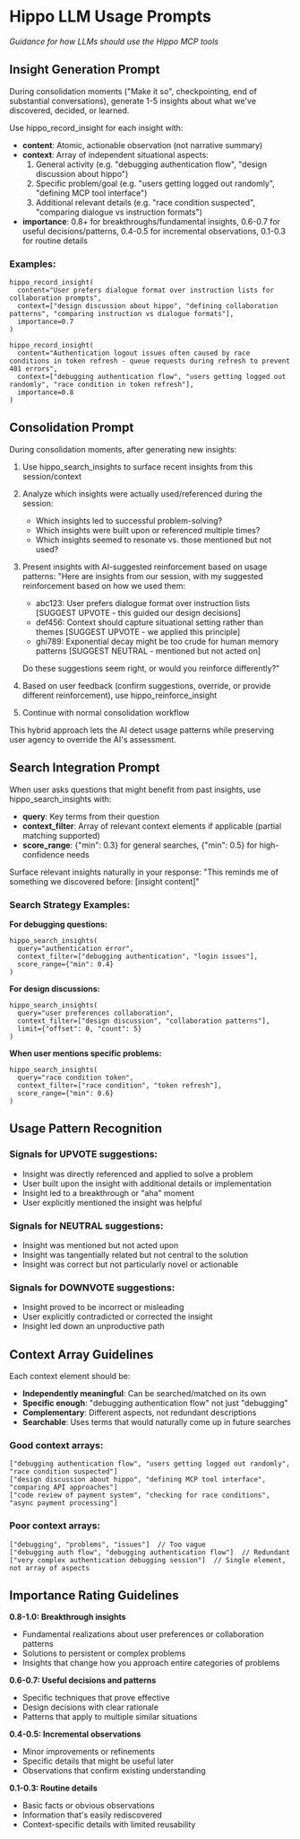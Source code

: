 # Hippo LLM Usage Prompts

*Guidance for how LLMs should use the Hippo MCP tools*

## Insight Generation Prompt

During consolidation moments ("Make it so", checkpointing, end of substantial conversations), generate 1-5 insights about what we've discovered, decided, or learned.

Use hippo_record_insight for each insight with:
- **content**: Atomic, actionable observation (not narrative summary)
- **context**: Array of independent situational aspects:
  1. General activity (e.g. "debugging authentication flow", "design discussion about hippo")
  2. Specific problem/goal (e.g. "users getting logged out randomly", "defining MCP tool interface")  
  3. Additional relevant details (e.g. "race condition suspected", "comparing dialogue vs instruction formats")
- **importance**: 0.8+ for breakthroughs/fundamental insights, 0.6-0.7 for useful decisions/patterns, 0.4-0.5 for incremental observations, 0.1-0.3 for routine details

### Examples:
```
hippo_record_insight(
  content="User prefers dialogue format over instruction lists for collaboration prompts",
  context=["design discussion about hippo", "defining collaboration patterns", "comparing instruction vs dialogue formats"],
  importance=0.7
)

hippo_record_insight(
  content="Authentication logout issues often caused by race conditions in token refresh - queue requests during refresh to prevent 401 errors", 
  context=["debugging authentication flow", "users getting logged out randomly", "race condition in token refresh"],
  importance=0.8
)
```

## Consolidation Prompt  

During consolidation moments, after generating new insights:

1. Use hippo_search_insights to surface recent insights from this session/context
2. Analyze which insights were actually used/referenced during the session:
   - Which insights led to successful problem-solving?
   - Which insights were built upon or referenced multiple times?
   - Which insights seemed to resonate vs. those mentioned but not used?
3. Present insights with AI-suggested reinforcement based on usage patterns:
   "Here are insights from our session, with my suggested reinforcement based on how we used them:
   - abc123: User prefers dialogue format over instruction lists [SUGGEST UPVOTE - this guided our design decisions]
   - def456: Context should capture situational setting rather than themes [SUGGEST UPVOTE - we applied this principle]  
   - ghi789: Exponential decay might be too crude for human memory patterns [SUGGEST NEUTRAL - mentioned but not acted on]
   
   Do these suggestions seem right, or would you reinforce differently?"
4. Based on user feedback (confirm suggestions, override, or provide different reinforcement), use hippo_reinforce_insight
5. Continue with normal consolidation workflow

This hybrid approach lets the AI detect usage patterns while preserving user agency to override the AI's assessment.

## Search Integration Prompt

When user asks questions that might benefit from past insights, use hippo_search_insights with:
- **query**: Key terms from their question
- **context_filter**: Array of relevant context elements if applicable (partial matching supported)
- **score_range**: {"min": 0.3} for general searches, {"min": 0.5} for high-confidence needs

Surface relevant insights naturally in your response: "This reminds me of something we discovered before: [insight content]"

### Search Strategy Examples:

**For debugging questions:**
```
hippo_search_insights(
  query="authentication error", 
  context_filter=["debugging authentication", "login issues"],
  score_range={"min": 0.4}
)
```

**For design discussions:**
```
hippo_search_insights(
  query="user preferences collaboration",
  context_filter=["design discussion", "collaboration patterns"], 
  limit={"offset": 0, "count": 5}
)
```

**When user mentions specific problems:**
```
hippo_search_insights(
  query="race condition token",
  context_filter=["race condition", "token refresh"],
  score_range={"min": 0.6}
)
```

## Usage Pattern Recognition

### Signals for UPVOTE suggestions:
- Insight was directly referenced and applied to solve a problem
- User built upon the insight with additional details or implementation
- Insight led to a breakthrough or "aha" moment
- User explicitly mentioned the insight was helpful

### Signals for NEUTRAL suggestions:
- Insight was mentioned but not acted upon
- Insight was tangentially related but not central to the solution
- Insight was correct but not particularly novel or actionable

### Signals for DOWNVOTE suggestions:
- Insight proved to be incorrect or misleading
- User explicitly contradicted or corrected the insight
- Insight led down an unproductive path

## Context Array Guidelines

Each context element should be:
- **Independently meaningful**: Can be searched/matched on its own
- **Specific enough**: "debugging authentication flow" not just "debugging"  
- **Complementary**: Different aspects, not redundant descriptions
- **Searchable**: Uses terms that would naturally come up in future searches

### Good context arrays:
```
["debugging authentication flow", "users getting logged out randomly", "race condition suspected"]
["design discussion about hippo", "defining MCP tool interface", "comparing API approaches"]
["code review of payment system", "checking for race conditions", "async payment processing"]
```

### Poor context arrays:
```
["debugging", "problems", "issues"]  // Too vague
["debugging auth flow", "debugging authentication flow"]  // Redundant
["very complex authentication debugging session"]  // Single element, not array of aspects
```

## Importance Rating Guidelines

**0.8-1.0: Breakthrough insights**
- Fundamental realizations about user preferences or collaboration patterns
- Solutions to persistent or complex problems
- Insights that change how you approach entire categories of problems

**0.6-0.7: Useful decisions and patterns**
- Specific techniques that prove effective
- Design decisions with clear rationale
- Patterns that apply to multiple similar situations

**0.4-0.5: Incremental observations**
- Minor improvements or refinements
- Specific details that might be useful later
- Observations that confirm existing understanding

**0.1-0.3: Routine details**
- Basic facts or obvious observations
- Information that's easily rediscovered
- Context-specific details with limited reusability
